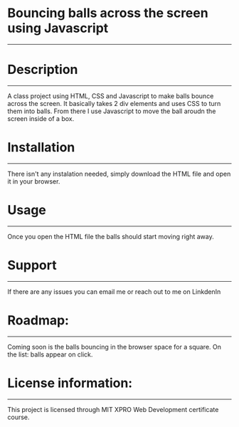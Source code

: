 # Bouncing balls across the screen using Javascript
___
# Description
___
A class project using HTML, CSS and Javascript to make balls bounce across the screen. 
It basically takes 2 div elements and uses CSS to turn them into balls.
From there I use Javascript to move the ball aroudn the screen inside of a box. 
 
# Installation
___
There isn't any instalation needed, simply download the HTML file and open it in your browser. 

# Usage 
___
Once you open the HTML file the balls should start moving right away. 

# Support
___
If there are any issues you can email me or reach out to me on LinkdenIn

# Roadmap: 
___
Coming soon is the balls bouncing in the browser space for a square.
On the list: balls appear on click. 

# License information: 
___
This project is licensed through MIT XPRO Web Development certificate course. 
